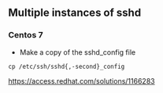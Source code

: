 ## Multiple instances of sshd

### Centos 7

* Make a copy of the sshd_config file 
```
cp /etc/ssh/sshd{,-second}_config
```

https://access.redhat.com/solutions/1166283
